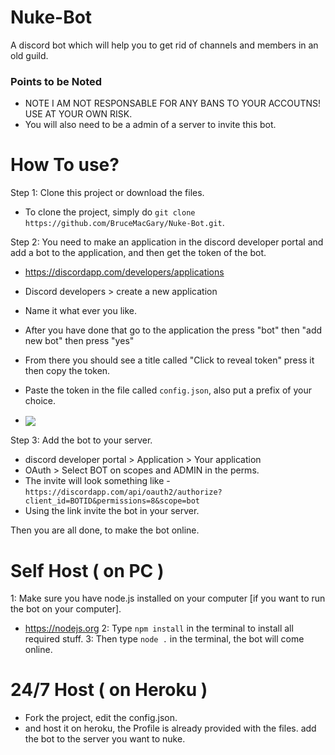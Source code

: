 # Nuke-Bot
A discord bot which will help you to get rid of channels and members in an old guild.

### Points to be Noted 
- NOTE I AM NOT RESPONSABLE FOR ANY BANS TO YOUR ACCOUTNS! USE AT YOUR OWN RISK.
- You will also need to be a admin of a server to invite this bot.

# How To use?
Step 1: Clone this project or download the files.
- To clone the project, simply do `git clone https://github.com/BruceMacGary/Nuke-Bot.git`.

Step 2: You need to make an application in the discord developer portal and add a bot to the application, and then get the token of the bot. 
- https://discordapp.com/developers/applications
- Discord developers > create a new application
- Name it what ever you like.

- After you have done that go to the application the press "bot" then "add new bot" then press "yes"
- From there you should see a title called "Click to reveal token" press it then copy the token.
- Paste the token in the file called `config.json`, also put a prefix of your choice.
- <img align ="center" src = "https://cdn.discordapp.com/attachments/762167812936040500/785364126951800892/unknown.png">

Step 3: Add the bot to your server.
- discord developer portal > Application > Your application 
- OAuth > Select BOT on scopes and ADMIN in the perms.
- The invite will look something like - `https://discordapp.com/api/oauth2/authorize?client_id=BOTID&permissions=8&scope=bot`
- Using the link invite the bot in your server.

Then you are all done, to make the bot online.

# Self Host ( on PC )

1: Make sure you have node.js installed on your computer \[if you want to run the bot on your computer].
- https://nodejs.org
2: Type `npm install` in the terminal to install all required stuff.
3: Then type `node .` in the terminal, the bot will come online.

# 24/7 Host ( on Heroku ) 

- Fork the project, edit the config.json.
- and host it on heroku, the Profile is already provided with the files.
add the bot to the server you want to nuke.
